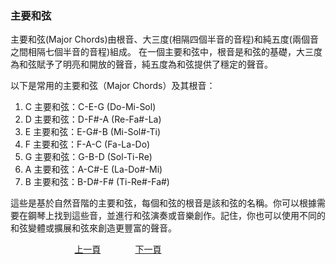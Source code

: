 ﻿---
keywords: 吳老師鋼琴教學 - 主要和弦
---
<h3>主要和弦</h3>
主要和弦(Major Chords)由根音、大三度(相隔四個半音的音程)和純五度(兩個音之間相隔七個半音的音程)組成。
在一個主要和弦中，根音是和弦的基礎，大三度為和弦賦予了明亮和開放的聲音，純五度為和弦提供了穩定的聲音。

以下是常用的主要和弦（Major Chords）及其根音：
1. C 主要和弦：C-E-G (Do-Mi-Sol)
1. D 主要和弦：D-F#-A (Re-Fa#-La)
1. E 主要和弦：E-G#-B (Mi-Sol#-Ti)
1. F 主要和弦：F-A-C (Fa-La-Do)
1. G 主要和弦：G-B-D (Sol-Ti-Re)
1. A 主要和弦：A-C#-E (La-Do#-Mi)
1. B 主要和弦：B-D#-F# (Ti-Re#-Fa#)

這些是基於自然音階的主要和弦，每個和弦的根音是該和弦的名稱。你可以根據需要在鋼琴上找到這些音，並進行和弦演奏或音樂創作。記住，你也可以使用不同的和弦變體或擴展和弦來創造更豐富的聲音。

&nbsp;&nbsp;&nbsp;&nbsp;&nbsp;&nbsp;&nbsp;&nbsp;&nbsp;&nbsp;&nbsp;&nbsp;
&nbsp;&nbsp;&nbsp;&nbsp;&nbsp;&nbsp;&nbsp;&nbsp;&nbsp;&nbsp;&nbsp;&nbsp;
[上一頁](Chords)
&nbsp;&nbsp;&nbsp;&nbsp;&nbsp;&nbsp;&nbsp;&nbsp;&nbsp;&nbsp;&nbsp;&nbsp;
[下一頁](MinorChords)
